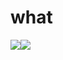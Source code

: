<!--### Hi there 👋-->

<!--
**twoten-eq/twoten-eq** is a ✨ _special_ ✨ repository because its `README.md` (this file) appears on your GitHub profile.

Here are some ideas to get you started:

- 🔭 I’m currently working on ...
- 🌱 I’m currently learning ...
- 👯 I’m looking to collaborate on ...
- 🤔 I’m looking for help with ...
- 💬 Ask me about ...
- 📫 How to reach me: ...
- 😄 Pronouns: ...
- ⚡ Fun fact: ...
-->

<h1>what</h1>
<div style="align-items: top; display: flex">
  <img src="https://github-readme-stats.vercel.app/api?username=twoten-eq&show_icons=true" />
  <img src="https://github-readme-stats.vercel.app/api/top-langs/?username=twoten-eq&layout=compact&langs_count=4" />
</div>


